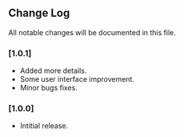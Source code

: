 ## Change Log
All notable changes will be documented in this file.
### [1.0.1]
- Added more details.
- Some user interface improvement.
- Minor bugs fixes.

### [1.0.0]
- Intitial release.
